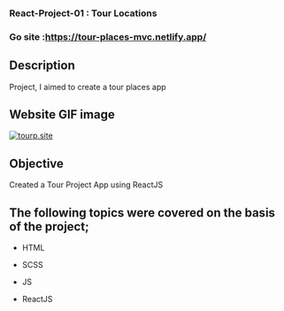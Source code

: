 ### React-Project-01 : Tour Locations
### Go site :https://tour-places-mvc.netlify.app/
## Description
Project, I aimed to create a tour places app

## Website GIF image
<a href="https://tour-places-mvc.netlify.app/" ><img src="https://user-images.githubusercontent.com/105074236/196529450-911d9881-4ab3-4e8b-9221-ff57960d375a.gif" alt="tourp.site"></a>



## Objective
Created a Tour Project App using ReactJS

## The following topics were covered on the basis of the project;
- HTML

- SCSS

- JS

- ReactJS

